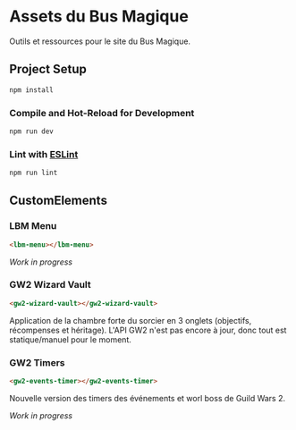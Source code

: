# Assets du Bus Magique

Outils et ressources pour le site du Bus Magique.

## Project Setup

```sh
npm install
```

### Compile and Hot-Reload for Development

```sh
npm run dev
```

### Lint with [ESLint](https://eslint.org/)

```sh
npm run lint
```

## CustomElements

### LBM Menu

```html
<lbm-menu></lbm-menu>
```

*Work in progress*

### GW2 Wizard Vault

```html
<gw2-wizard-vault></gw2-wizard-vault>
```

Application de la chambre forte du sorcier en 3 onglets (objectifs, récompenses et héritage). L'API GW2 n'est pas encore à jour, donc tout est statique/manuel pour le moment.

### GW2 Timers

```html
<gw2-events-timer></gw2-events-timer>
```

Nouvelle version des timers des événements et worl boss de Guild Wars 2.

*Work in progress*